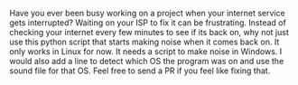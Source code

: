 Have you ever been busy working on a project when your internet service gets interrupted? Waiting on your ISP to fix it can be frustrating.
Instead of checking your internet every few minutes to see if its back on, why not just use this python script that starts making noise when it comes back on. It only works in Linux for now. It needs a script to make noise in Windows. I would also add a line to detect which OS the program was on and use the sound file for that OS. Feel free to send a PR if you feel like fixing that. 
